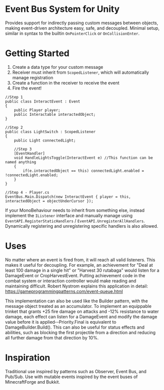# Event Bus System for Unity

Provides support for indirectly passing custom messages between objects, making event-driven architecture easy, safe, and decoupled. Minimal setup, similar in syntax to the builtin `OnPointerClick` or `OnCollisionEnter`.

# Getting Started

1. Create a data type for your custom message
2. Receiver must inherit from `ScopedListener`, which will automatically manage registration
3. Create a function in the receiver to receive the event
4. Fire the event!

```
//Step 1
public class InteractEvent : Event
{
	public Player player;
	public Interactable interactedObject;
}

//Step 2
public class LightSwitch : ScopedListener
{
	public Light connectedLight;
	
	//Step 3
	[EventHandler]
	void HandleLightsToggle(InteractEvent e) //This function can be named anything
	{
		if(e.interactedObject == this) connectedLight.enabled = !connectedLight.enabled;
	}
}

//Step 4 - Player.cs
EventBus.Main.Dispatch(new InteractEvent { player = this, interactedObject = objectUnderCursor });
```

If your MonoBehaviour needs to inherit from something else, instead implement the `IListener` interface and manually manage using `EventAPI.RegisterStaticHandlers` / `EventAPI.UnregisterAllHandlers`. Dynamically registering and unregistering specific handlers is also allowed.

# Uses

No matter where an event is fired from, it will reach all valid listeners. This makes it useful for decoupling. For example, an achievement for "Deal at least 100 damage in a single hit" or "Harvest 30 rutabaga" would listen for a DamageEvent or CropHarvestEvent. Putting achievement code in the combat system or interaction controller would make reading and maintaining difficult. Robert Nystrom explains this application in detail: https://gameprogrammingpatterns.com/event-queue.html

This implementation can also be used like the Builder pattern, with the message object treated as an accumulator. To implement an equippable trinket that grants +25 fire damage on attacks and -12% resistance to water damage, each effect can listen for a DamageEvent and modify the damage value before it is applied--Priority.Final is equivalent to DamageBuilder.Build(). This can also be useful for status effects and abilities, such as blocking the first projectile from a direction and reducing all further damage from that direction by 10%.

# Inspiration

Traditional use inspired by patterns such as Observer, Event Bus, and Pub/Sub.
Use with mutable events inspired by the event buses of MinecraftForge and Bukkit.